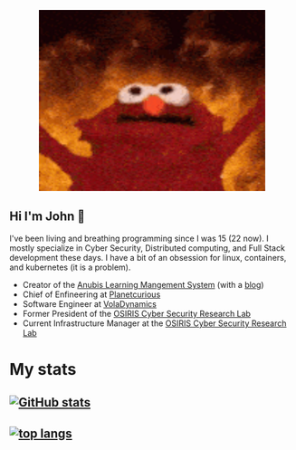 <p align="center">
  <a href="https://github.com/wabscale">
    <img
      alt="flame"
      src="https://github.com/wabscale/wabscale/raw/master/flame-1.gif"
      width="400"
    />
  </a>
</p>


## Hi I'm John 👋

I've been living and breathing programming since I was 15 (22 now). I mostly specialize in Cyber Security, Distributed computing, and Full Stack development these days. I have a bit of an obsession for linux, containers, and kubernetes (it is a problem).

- Creator of the [Anubis Learning Mangement System](https://github.com/GusSand/Anubis) (with a [blog](https://anubis.osiris.services/blog))
- Chief of Enfineering at [Planetcurious](https://www.planetcurious.me/)
- Software Engineer at [VolaDynamics](https://voladynamics.com)
- Former President of the [OSIRIS Cyber Security Research Lab](https://www.osiris.cyber.nyu.edu)
- Current Infrastructure Manager at the [OSIRIS Cyber Security Research Lab](https://www.osiris.cyber.nyu.edu)

# My stats

## [![GitHub stats](https://github-readme-stats.vercel.app/api?username=wabscale&show_icons=true&theme=dark&hide=stars&hide_title=true)](https://github.com/wabscale)

## [![top langs](https://github-readme-stats.vercel.app/api/top-langs/?username=wabscale&layout=compact&theme=dark&hide_title=true)](https://github.com/wabscale)

